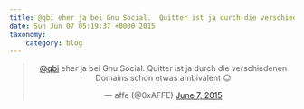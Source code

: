 ```yaml
---
title: @qbi eher ja bei Gnu Social.  Quitter ist ja durch die verschiedenen Domains schon etwas ambivalent 😉
date: Sun Jun 07 05:19:37 +0000 2015
taxonomy:
    category: blog
---
```

<blockquote class="twitter-tweet" align="center" width="350"><p lang="de" dir="ltr"><a href="https://twitter.com/qbi">@qbi</a> eher ja bei Gnu Social.  Quitter ist ja durch die verschiedenen Domains schon etwas ambivalent 😉</p>&mdash; affe (@0xAFFE) <a href="https://twitter.com/0xAFFE/status/607416602481557505">June 7, 2015</a></blockquote>
